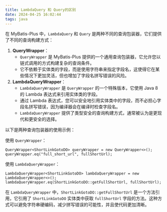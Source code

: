 ```yaml
---
title: LambdaQuery 和 Query的区别
date: 2024-04-25 16:02:44
tags: java
---
```


在 MyBatis-Plus 中，`LambdaQuery` 和 `Query` 是两种不同的查询包装器，它们提供了不同的查询构建方式：

1. **QueryWrapper**：
	- `QueryWrapper` 是 MyBatis-Plus 提供的一个通用查询包装器，它允许您以链式调用的方式构建复杂的查询条件。
	- 它不依赖于实体类的字段，而是使用字符串来指定字段名，这使得它在某些情况下更加灵活，但也增加了字段名拼写错误的风险。
2. **LambdaQueryWrapper**：
	- `LambdaQueryWrapper` 是 `QueryWrapper` 的一个特殊版本，它使用 Java 8 的 Lambda 表达式来引用实体类的字段。
	- 通过 Lambda 表达式，您可以安全地引用实体类中的字段，而不必担心字段名拼写错误，因为编译器会在编译时检查字段名。
	- `LambdaQueryWrapper` 提供了类型安全的查询构建方式，通常被认为是更现代和更安全的选择。

以下是两种查询包装器的使用示例：

<!-- more -->

使用 `QueryWrapper`：

```
QueryWrapper<ShortLinkGotoDO> queryWrapper = new QueryWrapper<>();
queryWrapper.eq("full_short_url", fullShortUrl);
```

使用 `LambdaQueryWrapper`：

```
LambdaQueryWrapper<ShortLinkGotoDO> lambdaQueryWrapper = new LambdaQueryWrapper<>();
lambdaQueryWrapper.eq(ShortLinkGotoDO::getFullShortUrl, fullShortUrl);
```

在 `LambdaQueryWrapper` 中，`ShortLinkGotoDO::getFullShortUrl` 是一个方法引用，它引用了 `ShortLinkGotoDO` 实体类中获取 `fullShortUrl` 字段的方法。这种方式可以避免字符串硬编码，减少拼写错误的可能性，并且使代码更加清晰。
